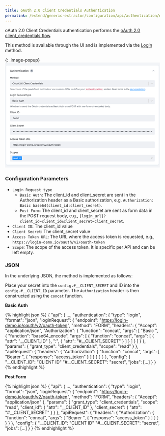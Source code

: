 ```yaml
---
title: oAuth 2.0 Client Credentials Authentication
permalink: /extend/generic-extractor/configuration/api/authentication/oauth_cc/
---
```


oAuth 2.0 Client Credentials authentication performs the [oAuth 2.0 client_credentials flow](https://auth0.com/docs/get-started/authentication-and-authorization-flow/client-credentials-flow).

This method is available through the UI and is implemented via the [Login](/extend/generic-extractor/configuration/api/authentication/login/) method.

{: .image-popup}
![img.png](/extend/generic-extractor/configuration/api/authentication/oauth_cc.png)

### Configuration Parameters

- `Login Request type`
  - `Basic Auth`: The client_id and client_secret are sent in the Authorization header as a Basic authorization, e.g. `Authorization: Basic base64(client_id:client_secret)`.
  - `Post Form`: The client_id and client_secret are sent as form data in the POST request body, e.g., `{login_url}?client_id=client_id&client_secret=client_secret`.
- `Client ID`: The client_id value
- `Client Secret`: The client_secret value
- `Access Token URL`: The URL where the access token is requested, e.g., `https://login-demo.io/oauth/v2/oauth-token`
- `Scope`: The scope of the access token. It is specific per API and can be left empty.

### JSON

In the underlying JSON, the method is implemented as follows:

Place your secret into the `config.#__CLIENT_SECRET` and ID into the `config.#__CLIENT_ID` parameter. The `Authorization` header is then constructed using the `concat` function.

**Basic Auth**

{% highlight json %}
{
    "api": {
      ...,
      "authentication": {
        "type": "login",
        "format": "json",
        "loginRequest": {
          "endpoint": "https://login-demo.io/oauth/v2/oauth-token",
          "method": "FORM",
          "headers": {
            "Accept": "application/json",
            "Authorization": {
              "function": "concat",
              "args": [
                "Basic ",
                {
                  "function": "base64_encode",
                  "args": [
                    {
                      "function": "concat",
                      "args": [
                        {
                          "attr": "__CLIENT_ID"
                        },
                        ":",
                        {
                          "attr": "#__CLIENT_SECRET"
                        }
                      ]
                    }
                  ]
                }
              ]
            }
          },
          "params": {
            "grant_type": "client_credentials",
            "scope": "read"
          }
        },
        "apiRequest": {
          "headers": {
            "Authorization": {
              "function": "concat",
              "args": [
                "Bearer ",
                {
                  "response": "access_token"
                }
              ]
            }
          }
        }
      }
  },
    "config": {
       "__CLIENT_ID": "CLIENT ID"
       "#__CLIENT_SECRET": "secret",
       "jobs": [...]
    }
}
{% endhighlight %}



**Post Form**

{% highlight json %}
{
    "api": {
    ...,
    "authentication": {
      "type": "login",
      "format": "json",
      "loginRequest": {
        "endpoint": "https://login-demo.io/oauth/v2/oauth-token",
        "method": "FORM",
        "headers": {
          "Accept": "application/json"
        },
        "params": {
          "grant_type": "client_credentials",
          "scope": "read",
          "client_id": {
            "attr": "__CLIENT_ID"
          },
          "client_secret": {
            "attr": "#__CLIENT_SECRET"
          }
        }
      },
      "apiRequest": {
        "headers": {
          "Authorization": {
            "function": "concat",
            "args": [
              "Bearer ",
              {
                "response": "access_token"
              }
            ]
          }
        }
      }
    }
  },
    "config": {
       "__CLIENT_ID": "CLIENT ID"
       "#__CLIENT_SECRET": "secret",
       "jobs": [...]
    }
}
{% endhighlight %}

